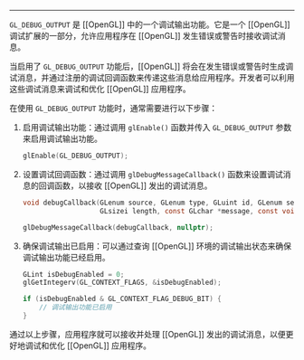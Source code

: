 
----
`GL_DEBUG_OUTPUT` 是 [[OpenGL]] 中的一个调试输出功能。它是一个 [[OpenGL]] 调试扩展的一部分，允许应用程序在 [[OpenGL]] 发生错误或警告时接收调试消息。

当启用了 `GL_DEBUG_OUTPUT` 功能后，[[OpenGL]] 将会在发生错误或警告时生成调试消息，并通过注册的调试回调函数来传递这些消息给应用程序。开发者可以利用这些调试消息来调试和优化 [[OpenGL]] 应用程序。

在使用 `GL_DEBUG_OUTPUT` 功能时，通常需要进行以下步骤：

1. 启用调试输出功能：通过调用 `glEnable()` 函数并传入 `GL_DEBUG_OUTPUT` 参数来启用调试输出功能。

   ```c
   glEnable(GL_DEBUG_OUTPUT);
   ```

2. 设置调试回调函数：通过调用 `glDebugMessageCallback()` 函数来设置调试消息的回调函数，以接收 [[OpenGL]] 发出的调试消息。

   ```c
   void debugCallback(GLenum source, GLenum type, GLuint id, GLenum severity,
                      GLsizei length, const GLchar *message, const void *userParam);

   glDebugMessageCallback(debugCallback, nullptr);
   ```

3. 确保调试输出已启用：可以通过查询 [[OpenGL]] 环境的调试输出状态来确保调试输出功能已经启用。

   ```c
   GLint isDebugEnabled = 0;
   glGetIntegerv(GL_CONTEXT_FLAGS, &isDebugEnabled);

   if (isDebugEnabled & GL_CONTEXT_FLAG_DEBUG_BIT) {
       // 调试输出功能已启用
   }
   ```

通过以上步骤，应用程序就可以接收并处理 [[OpenGL]] 发出的调试消息，以便更好地调试和优化 [[OpenGL]] 应用程序。